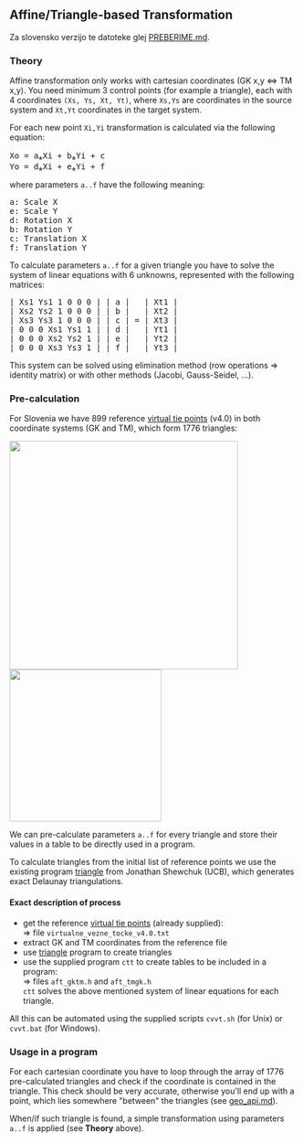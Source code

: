 ## Affine/Triangle-based Transformation
Za slovensko verzijo te datoteke glej [PREBERIME.md].

### Theory
Affine transformation only works with cartesian coordinates (GK x,y ⇔ TM x,y).
You need minimum 3 control points (for example a triangle), each with 4 coordinates
```(Xs, Ys, Xt, Yt)```, where ```Xs,Ys``` are coordinates in the source system
and ```Xt,Yt``` coordinates in the target system.

For each new point ```Xi,Yi``` transformation is calculated via the
following equation:
<pre>
Xo = a&#8270;Xi + b&#8270;Yi + c
Yo = d&#8270;Xi + e&#8270;Yi + f
</pre>
where parameters ```a..f``` have the following meaning:
<pre>
a: Scale X
e: Scale Y
d: Rotation X
b: Rotation Y
c: Translation X
f: Translation Y
</pre>
To calculate parameters ```a..f``` for a given triangle you have to solve
the system of linear equations with 6 unknowns, represented with the following
matrices:
<pre>
| Xs1 Ys1 1 0 0 0 | | a |   | Xt1 |
| Xs2 Ys2 1 0 0 0 | | b |   | Xt2 | 
| Xs3 Ys3 1 0 0 0 | | c | = | Xt3 | 
| 0 0 0 Xs1 Ys1 1 | | d |   | Yt1 | 
| 0 0 0 Xs2 Ys2 1 | | e |   | Yt2 | 
| 0 0 0 Xs3 Ys3 1 | | f |   | Yt3 |
</pre>
This system can be solved using elimination method (row operations ⇒ identity
matrix) or with other methods (Jacobi, Gauss-Seidel, ...).

### Pre-calculation
For Slovenia we have 899 reference [virtual tie points] &#40;v4.0&#41; in both
coordinate systems (GK and TM), which form 1776 triangles:

<img src="../images/Slovenia-tie-points.gif" width="400px">
<img src="../images/Slovenia-triangles.gif" height="266px">

We can pre-calculate parameters ```a..f``` for every triangle and store
their values in a table to be directly used in a program.

To calculate triangles from the initial list of reference points we use
the existing program [triangle] from Jonathan Shewchuk (UCB), which generates
exact Delaunay triangulations.

#### Exact description of process
- get the reference [virtual tie points] &#40;already supplied&#41;:  
  ⇒ file ```virtualne_vezne_tocke_v4.0.txt```
- extract GK and TM coordinates from the reference file
- use [triangle] program to create triangles  
- use the supplied program ```ctt``` to create tables to be included in a program:  
  ⇒ files ```aft_gktm.h``` and ```aft_tmgk.h```  
  ```ctt``` solves the above mentioned system of linear equations for each
  triangle.

All this can be automated using the supplied scripts ```cvvt.sh``` (for Unix)
or ```cvvt.bat``` (for Windows).

### Usage in a program
For each cartesian coordinate you have to loop through the array of 1776 
pre-calculated triangles and check if the coordinate is contained in the
triangle. This check should be very accurate, otherwise you'll end up with
a point, which lies somewhere "between" the triangles (see [geo_api.md]).

When/if such triangle is found, a simple transformation using parameters
```a..f``` is applied (see **Theory** above).


[PREBERIME.md]: https://github.com/mrihtar/GeoCoordinateConverter/blob/master/aft/PREBERIME.md
[virtual tie points]: http://www.e-prostor.gov.si/zbirke-prostorskih-podatkov/drzavni-koordinatni-sistem/transformacija-v-novi-koordinatni-sistem/#tab2-1177
[triangle]: http://www.cs.cmu.edu/~quake/triangle.html
[geo_api.md]: https://github.com/mrihtar/GeoCoordinateConverter/blob/master/geo_api.md
